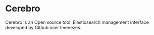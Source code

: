  # Cerebro
 
  Cerebro is an Open source tool ,Elasticsearch management interface developed by Github user lmenezes.
